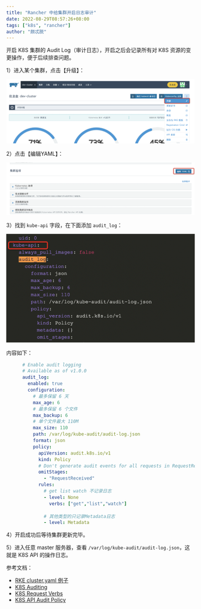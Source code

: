 ```yaml
---
title: "Rancher 中给集群开启日志审计"
date: 2022-08-29T08:57:26+08:00
tags: ["k8s", "rancher"]
author: "颇忒脱"
---
```


<!--more-->

开启 K8S 集群的 Audit Log（审计日志），开启之后会记录所有对 K8S 资源的变更操作，便于后续排查问题。

1）进入某个集群，点击【升级】：

![图片](1.png)

2）点击【编辑YAML】：

![图片](2.png)

3）找到 `kube-api` 字段，在下面添加 `audit_log`：

![图片](3.png)

内容如下：

```yaml
      # Enable audit logging
      # Available as of v1.0.0
      audit_log:
        enabled: true
        configuration:
          # 最多保留 6 天
          max_age: 6
          # 最多保留 6 个文件
          max_backup: 6
          # 单个文件最大 110M
          max_size: 110
          path: /var/log/kube-audit/audit-log.json
          format: json
          policy:                  
            apiVersion: audit.k8s.io/v1
            kind: Policy
            # Don't generate audit events for all requests in RequestReceived stage.
            omitStages:
              - "RequestReceived"
            rules:
              # get list watch 不记录日志
              - level: None
                verbs: ["get","list","watch"]

              # 其他类型的只记录Metadata日志
              - level: Metadata
```

4）开启成功后等待集群更新完毕。

5）进入任意 master 服务器，查看 `/var/log/kube-audit/audit-log.json`，这就是 K8S API 的操作日志。

参考文档：

* [RKE cluster.yaml 例子](https://docs.rancher.cn/docs/rke/example-yamls/_index/)
* [K8S Auditing](https://kubernetes.io/docs/tasks/debug/debug-cluster/audit/)
* [K8S Request Verbs](https://kubernetes.io/docs/reference/access-authn-authz/authorization/#determine-the-request-verb)
* [K8S API Audit Policy](https://kubernetes.io/docs/reference/config-api/apiserver-audit.v1/#audit-k8s-io-v1-Policy)